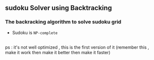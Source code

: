 ## sudoku Solver using Backtracking

### The backracking algorithm to solve sudoku grid 
- Sudoku is `NP-complete`
<br>
ps : it's not well optimized , this is the first version of it 
(remember this , make it work then make it better then make it faster)

